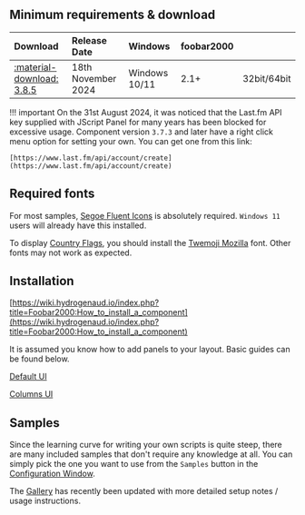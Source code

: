 ## Minimum requirements & download
|Download|Release Date|Windows|foobar2000||
|:---|:---|:----|:---|:---|
|[:material-download: 3.8.5](https://github.com/jscript-panel/release/releases/latest)|18th November 2024|Windows 10/11|2.1+|32bit/64bit

!!! important
	On the 31st August 2024, it was noticed that the Last.fm API key supplied with JScript Panel for many years
	has been blocked for excessive usage. Component version `3.7.3` and later have a right click menu option
	for setting your own. You can get one from this link:

	[https://www.last.fm/api/account/create](https://www.last.fm/api/account/create)

## Required fonts
For most samples, [Segoe Fluent Icons](https://download.microsoft.com/download/8/f/c/8fc7cbc3-177e-4a22-af48-2a85e1c5bffb/Segoe-Fluent-Icons.zip) is absolutely required. `Windows 11` users will already have this installed.

To display [Country Flags](./guides/country-flags.md), you should install the [Twemoji Mozilla](https://github.com/mozilla/twemoji-colr/releases/latest) font. Other fonts may not work as expected.

## Installation
[https://wiki.hydrogenaud.io/index.php?title=Foobar2000:How_to_install_a_component](https://wiki.hydrogenaud.io/index.php?title=Foobar2000:How_to_install_a_component)

It is assumed you know how to add panels to your layout. Basic guides
can be found below.

[Default UI](http://wiki.hydrogenaud.io/index.php?title=Foobar2000:Layout_Editing_Mode)

[Columns UI](https://wiki.yuo.be/columns_ui:config:layout)

## Samples
Since the learning curve for writing your own scripts is quite steep, there
are many included samples that don't require any knowledge at all. You
can simply pick the one you want to use from the `Samples` button in
the [Configuration Window](configuration-window.md).

The [Gallery](../gallery/index.md) has recently been updated with more detailed
setup notes / usage instructions.
